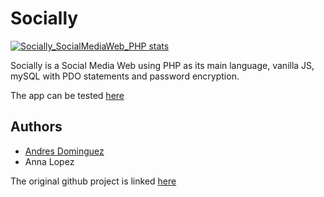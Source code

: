 # Socially
[![Socially_SocialMediaWeb_PHP stats](https://github-readme-stats.vercel.app/api?username=aneguet&show_icons=true)](https://github.com/aneguet/Socially_SocialMediaWeb_PHP)

Socially is a Social Media Web using PHP as its main language, vanilla JS, mySQL with PDO statements and password encryption.

The app can be tested [here](https://socially.one)

## Authors
- [Andres Dominguez](https://github.com/andommar)
- Anna Lopez 

The original github project is linked [here](https://github.com/andommar/dwpSocialWeb)





